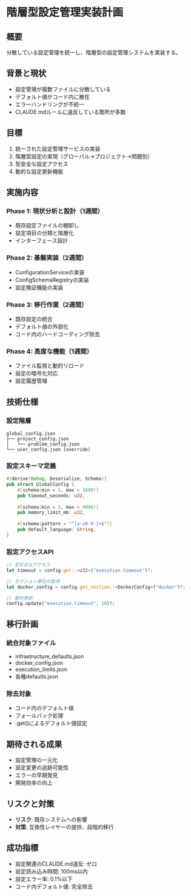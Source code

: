 # 階層型設定管理実装計画

## 概要
分散している設定管理を統一し、階層型の設定管理システムを実装する。

## 背景と現状
- 設定管理が複数ファイルに分散している
- デフォルト値がコード内に散在
- エラーハンドリングが不統一
- CLAUDE.mdルールに違反している箇所が多数

## 目標
1. 統一された設定管理サービスの実装
2. 階層型設定の実現（グローバル→プロジェクト→問題別）
3. 型安全な設定アクセス
4. 動的な設定更新機能

## 実施内容

### Phase 1: 現状分析と設計（1週間）
- 既存設定ファイルの棚卸し
- 設定項目の分類と階層化
- インターフェース設計

### Phase 2: 基盤実装（2週間）
- ConfigurationServiceの実装
- ConfigSchemaRegistryの実装
- 設定検証機能の実装

### Phase 3: 移行作業（2週間）
- 既存設定の統合
- デフォルト値の外部化
- コード内のハードコーディング除去

### Phase 4: 高度な機能（1週間）
- ファイル監視と動的リロード
- 設定の暗号化対応
- 設定履歴管理

## 技術仕様

### 設定階層
```
global_config.json
├── project_config.json
│   └── problem_config.json
└── user_config.json (override)
```

### 設定スキーマ定義
```rust
#[derive(Debug, Deserialize, Schema)]
pub struct GlobalConfig {
    #[schema(min = 1, max = 3600)]
    pub timeout_seconds: u32,
    
    #[schema(min = 1, max = 4096)]
    pub memory_limit_mb: u32,
    
    #[schema(pattern = "^[a-z0-9-]+$")]
    pub default_language: String,
}
```

### 設定アクセスAPI
```rust
// 型安全なアクセス
let timeout = config.get::<u32>("execution.timeout")?;

// セクション単位の取得
let docker_config = config.get_section::<DockerConfig>("docker")?;

// 動的更新
config.update("execution.timeout", 10)?;
```

## 移行計画

### 統合対象ファイル
- infrastructure_defaults.json
- docker_config.json
- execution_limits.json
- 各種defaults.json

### 除去対象
- コード内のデフォルト値
- フォールバック処理
- .get()によるデフォルト値設定

## 期待される成果
- 設定管理の一元化
- 設定変更の追跡可能性
- エラーの早期発見
- 開発効率の向上

## リスクと対策
- **リスク**: 既存システムへの影響
- **対策**: 互換性レイヤーの提供、段階的移行

## 成功指標
- 設定関連のCLAUDE.md違反: ゼロ
- 設定読み込み時間: 100ms以内
- 設定エラー率: 0.1%以下
- コード内デフォルト値: 完全除去